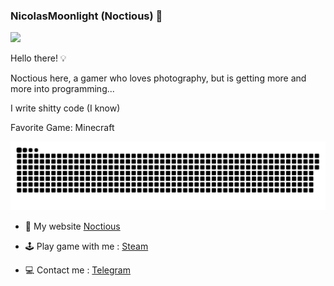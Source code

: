 ### NicolasMoonlight (Noctious) 🚀 

![](https://views.whatilearened.today/views/github/NicolasMoonlight/views.svg)

Hello there! 💡

Noctious here, a gamer who loves photography, but is getting more and more into programming...

I write shitty code (I know)

Favorite Game: Minecraft

![](https://github.com/NicolasMoonlight/NicolasMoonlight/blob/main/images/github-contribution-grid-snake.svg)

- 💖 My website [Noctious](https://noctious.pp.ua/)

- 🕹 Play game with me :  [Steam](https://steamcommunity.com/id/Noctious1)

- 💻 Contact me : [Telegram](https://t.me/Noctious)

